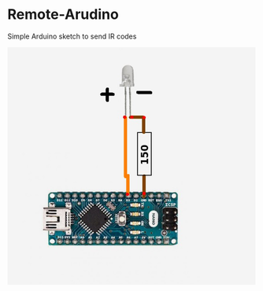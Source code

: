 # Remote-Arudino
Simple Arduino sketch to send IR codes

![Aruduino Nano example hardware](arduinonano.jpg)
